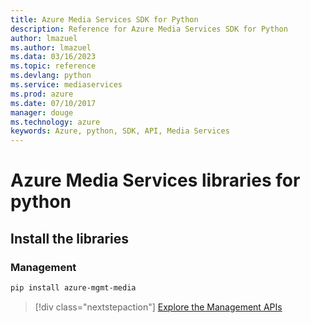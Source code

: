```yaml
---
title: Azure Media Services SDK for Python
description: Reference for Azure Media Services SDK for Python
author: lmazuel
ms.author: lmazuel
ms.data: 03/16/2023
ms.topic: reference
ms.devlang: python
ms.service: mediaservices
ms.prod: azure
ms.date: 07/10/2017
manager: douge
ms.technology: azure
keywords: Azure, python, SDK, API, Media Services
---
```

# Azure Media Services libraries for python

## Install the libraries


### Management

```bash
pip install azure-mgmt-media
```
> [!div class="nextstepaction"]
> [Explore the Management APIs](/python/api/overview/azure/mediaservices/management)